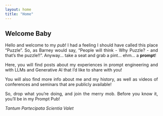 ```yaml
---
layout: home
title: "Home"
---
```


## Welcome Baby
<style>
    p {
        text-align: justify;
    }
</style>

Hello and welcome to my _pub_! I had a feeling I should have called this place “Puzzle”. So, as Barney would say, “People will think - Why Puzzle? - and that’s the puzzle!!”. Anyway...  take a seat and grab a pint… ehm… a **prompt**!

Here, you will find posts about my experiences in prompt engineering and with LLMs and Generative AI that I’d like to share with you!

You will also find more info about me and my history, as well as videos of conferences and seminars that are publicly available!

So, drop what you’re doing, and join the merry mob. Before you know it, you’ll be in my Prompt Pub!


_Tantum Partecipata Scientia Valet_